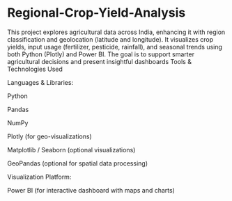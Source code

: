 # Regional-Crop-Yield-Analysis
This project explores agricultural data across India, enhancing it with region classification and geolocation (latitude and longitude). It visualizes crop yields, input usage (fertilizer, pesticide, rainfall), and seasonal trends using both Python (Plotly) and Power BI. The goal is to support smarter agricultural decisions and present insightful dashboards 
Tools & Technologies Used

Languages & Libraries:

Python

Pandas

NumPy

Plotly (for geo-visualizations)

Matplotlib / Seaborn (optional visualizations)

GeoPandas (optional for spatial data processing)

Visualization Platform:

Power BI (for interactive dashboard with maps and charts)





